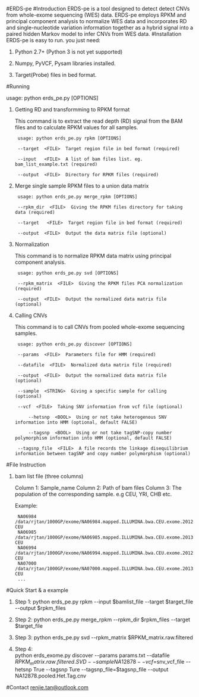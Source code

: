 #ERDS-pe
#Introduction
ERDS-pe is a tool designed to detect detect CNVs from whole-exome sequencing (WES) data. ERDS-pe employs RPKM and principal component analysis to normalize WES data and incorporates RD and single-nucleotide variation information together as a hybrid signal into a paired hidden Markov model to infer CNVs from WES data.
#Installation
ERDS-pe is easy to run. you just need:

1. Python 2.7+ (Python 3 is not yet supported)

2. Numpy, PyVCF, Pysam libraries installed.

3. Target(Probe) files in bed format.


#Running 

usage: python erds_pe.py <COMMAND> [OPTIONS] 

1. Getting RD and transformming to RPKM format

	This command is to extract the read depth (RD) signal from the BAM files and to calculate RPKM values for all samples. 

		usage: python erds_pe.py rpkm [OPTIONS] 

		--target  <FILE>  Target region file in bed format (required)

		--input   <FILE>  A list of bam files list. eg. bam_list_example.txt (required)

		--output  <FILE>  Directory for RPKM files (required)
		

2. Merge single sample RPKM files to a union data matrix

		usage: python erds_pe.py merge_rpkm [OPTIONS] 

		--rpkm_dir  <FILE>  Giving the RPKM files directory for taking data (required)

		--target   <FILE>  Target region file in bed format (required)

		--output  <FILE>  Output the data matrix file (optional)
		
		
3. Normalization

	This command is to normalize RPKM data matrix using principal component analysis.
	
		usage: python erds_pe.py svd [OPTIONS] 

		--rpkm_matrix  <FILE>  Giving the RPKM files PCA normalization (required)

		--output  <FILE>  Output the normalized data matrix file (optional)
		
2. Calling CNVs 

	This command is to call CNVs from pooled whole-exome sequencing samples.

		usage: python erds_pe.py discover [OPTIONS]  

		--params  <FILE>  Parameters file for HMM (required)

		--datafile  <FILE>  Normalized data matrix file (required)
		
		--output  <FILE>  Output the normalized data matrix file (optional)
		
		--sample  <STRING>  Giving a specific sample for calling (optional)

		--vcf  <FILE>  Taking SNV information from vcf file (optional)
		
			--hetsnp  <BOOL>  Using or not take heterogenous SNV information into HMM (optional, default FALSE)
		
			--tagsnp  <BOOL>  Using or not take tagSNP-copy number polymorphism information into HMM (optional, default FALSE)

		--tagsnp_file  <FILE>  A file records the linkage disequilibrium information between tagSNP and copy number polymorphism (optional)


#File Instruction

1. bam list file (three columns) 

	Column 1: Sample_name
	Column 2: Path of bam files
	Column 3: The population of the corresponding sample. e.g CEU, YRI, CHB etc.

	Example: 

		NA06984	/data/rjtan/1000GP/exome/NA06984.mapped.ILLUMINA.bwa.CEU.exome.20120522.bam	CEU
		NA06985	/data/rjtan/1000GP/exome/NA06985.mapped.ILLUMINA.bwa.CEU.exome.20130415.bam	CEU
		NA06994	/data/rjtan/1000GP/exome/NA06994.mapped.ILLUMINA.bwa.CEU.exome.20120522.bam	CEU
		NA07000	/data/rjtan/1000GP/exome/NA07000.mapped.ILLUMINA.bwa.CEU.exome.20130415.bam	CEU
		...

#Quick Start & a example

1. Step 1:
	python erds_pe.py rpkm
	--input $bamlist_file
	--target $target_file
	--output $rpkm_files
	
2. Step 2:
	python erds_pe.py merge_rpkm
	--rpkm_dir $rpkm_files
	--target $target_file
	
3. Step 3:
	python erds_pe.py svd
	--rpkm_matrix $RPKM_matrix.raw.filtered

4. Step 4:	
	python erds_exome.py discover
	--params params.txt
	--datafile $RPKM_matrix.raw.filtered.SVD
	--sample NA12878
	--vcf=$snv_vcf_file
	--hetsnp True
	--tagsnp Ture
	--tagsnp_file=$tagsnp_file
	--output NA12878.pooled.Het.Tag.cnv
  
#Contact
<renjie.tan@outlook.com>
